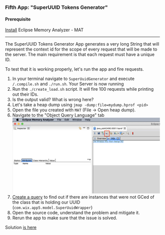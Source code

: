 ### Fifth App: "SuperUUID Tokens Generator"

#### Prerequisite
[Install](https://www.eclipse.org/mat/downloads.php) Eclipse Memory Analyzer - MAT 
___

The SuperUUID Tokens Generator App generates a very long String that will represent the context id for
the scope of every request that will be made to the server. 
The main requirement is that each request must have a unique ID.

To test that it is working properly, let's run the app and fire requests.
 
1. In your terminal navigate to `SuperUuidGenerator` and execute `/.compile.sh` and `./run.sh`. Your Server is now running
2. Run the `./create_load.sh` script. It will fire 100 requests while printing out their IDs.
3. Is the output valid? What is wrong here?
4. Let's take a heap dump using `jmap -dump:file=mydump.hprof <pid>`
5. Open the file you created with `MAT` (File -> Open heap dump). 
6. Navigate to the "Object Query Language" tab
 ![OQL](../OQL.png)
7. [Create a query](http://cr.openjdk.java.net/~sundar/8022483/webrev.01/raw_files/new/src/share/classes/com/sun/tools/hat/resources/oqlhelp.html) 
to find out if there are instances that were not GCed of the class that is holding our UUID (`com.wix.app5.model.SuperUuidWrapper`)
8. Open the source code, understand the problem and mitigate it. 
9. Rerun the app to make sure that the issue is solved.

Solution [is here](solution/Solution.md)
